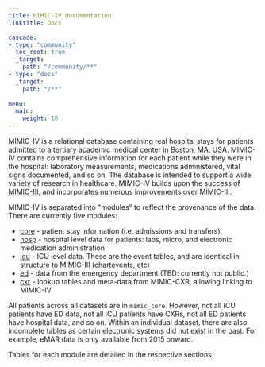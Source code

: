 ```yaml
---
title: MIMIC-IV documentation
linktitle: Docs

cascade:
- type: "community"
  toc_root: true
  _target:
    path: "/community/**"
- type: "docs"
  _target:
    path: "/**"
  
menu:
  main:
    weight: 10
---
```


MIMIC-IV is a relational database containing real hospital stays for patients admitted to a tertiary academic medical center in Boston, MA, USA. MIMIC-IV contains comprehensive information for each patient while they were in the hospital: laboratory measurements, medications administered, vital signs documented, and so on.
The database is intended to support a wide variety of research in healthcare.
MIMIC-IV builds upon the success of [MIMIC-III](/iii), and incorporates numerous improvements over MIMIC-III.

MIMIC-IV is separated into "modules" to reflect the provenance of the data. There are currently five modules:

- [core](/iv/datasets/core) - patient stay information (i.e. admissions and transfers)
- [hosp](/iv/datasets/hosp) - hospital level data for patients: labs, micro, and electronic medication administration
- [icu](/iv/datasets/icu) - ICU level data. These are the event tables, and are identical in structure to MIMIC-III (chartevents, etc)
- [ed](/iv/datasets/ed) - data from the emergency department (TBD: currently not public.)
- [cxr](/iv/datasets/cxr) - lookup tables and meta-data from MIMIC-CXR, allowing linking to MIMIC-IV

All patients across all datasets are in `mimic_core`. However, not all ICU patients have ED data, not all ICU patients have CXRs, not all ED patients have hospital data, and so on. Within an individual dataset, there are also incomplete tables as certain electronic systems did not exist in the past. For example, eMAR data is only available from 2015 onward.

Tables for each module are detailed in the respective sections.